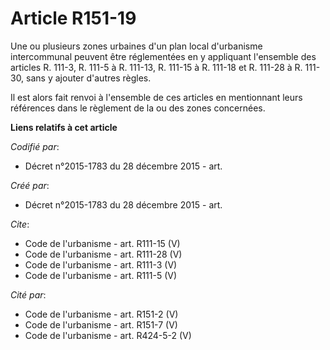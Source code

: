 # Article R151-19

Une ou plusieurs zones urbaines d'un plan local d'urbanisme intercommunal peuvent être réglementées en y appliquant
l'ensemble des articles R. 111-3, R. 111-5 à R. 111-13, R. 111-15 à R. 111-18 et R. 111-28 à R. 111-30, sans y ajouter
d'autres règles. 

Il est alors fait renvoi à l'ensemble de ces articles en mentionnant leurs références dans le règlement de la ou des zones
concernées.

**Liens relatifs à cet article**

_Codifié par_:

  - Décret n°2015-1783 du 28 décembre 2015 - art.

_Créé par_:

  - Décret n°2015-1783 du 28 décembre 2015 - art.

_Cite_:

  - Code de l'urbanisme - art. R111-15 (V)
  - Code de l'urbanisme - art. R111-28 (V)
  - Code de l'urbanisme - art. R111-3 (V)
  - Code de l'urbanisme - art. R111-5 (V)

_Cité par_:

  - Code de l'urbanisme - art. R151-2 (V)
  - Code de l'urbanisme - art. R151-7 (V)
  - Code de l'urbanisme - art. R424-5-2 (V)
